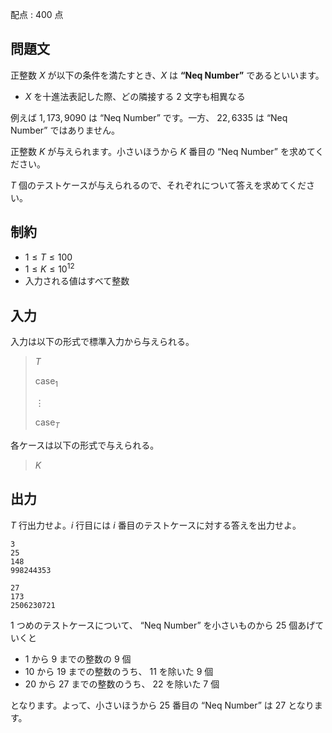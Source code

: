 配点 : $400$ 点

## 問題文

正整数 $X$ が以下の条件を満たすとき、$X$ は **“Neq Number”** であるといいます。

- $X$ を十進法表記した際、どの隣接する $2$ 文字も相異なる

例えば $1,173,9090$ は “Neq Number” です。一方、 $22,6335$ は “Neq Number” ではありません。

正整数 $K$ が与えられます。小さいほうから $K$ 番目の “Neq Number” を求めてください。

$T$ 個のテストケースが与えられるので、それぞれについて答えを求めてください。

## 制約

- $1 \leq T \leq 100$
- $1 \leq K \leq 10^{12}$
- 入力される値はすべて整数

## 入力

入力は以下の形式で標準入力から与えられる。

> $T$
> 
> $\mathrm{case}_1$
> 
> $\vdots$
> 
> $\mathrm{case}_T$

各ケースは以下の形式で与えられる。

> $K$

## 出力

$T$ 行出力せよ。$i$ 行目には $i$ 番目のテストケースに対する答えを出力せよ。

```input1
3
25
148
998244353
```

```output1
27
173
2506230721
```

$1$ つめのテストケースについて、 “Neq Number” を小さいものから $25$ 個あげていくと

- $1$ から $9$ までの整数の $9$ 個
- $10$ から $19$ までの整数のうち、 $11$ を除いた $9$ 個
- $20$ から $27$ までの整数のうち、 $22$ を除いた $7$ 個

となります。よって、小さいほうから $25$ 番目の “Neq Number” は $27$ となります。